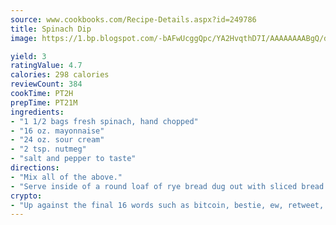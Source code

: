 ```yaml
---
source: www.cookbooks.com/Recipe-Details.aspx?id=249786
title: Spinach Dip
image: https://1.bp.blogspot.com/-bAFwUcggQpc/YA2HvqthD7I/AAAAAAAABgQ/dGGityjUeSk5WIgvhJroHVt7XYoXF2qygCLcBGAsYHQ/s320/10.png

yield: 3
ratingValue: 4.7
calories: 298 calories
reviewCount: 384
cookTime: PT2H
prepTime: PT21M
ingredients:
- "1 1/2 bags fresh spinach, hand chopped"
- "16 oz. mayonnaise"
- "24 oz. sour cream"
- "2 tsp. nutmeg"
- "salt and pepper to taste"
directions:
- "Mix all of the above."
- "Serve inside of a round loaf of rye bread dug out with sliced bread on the side."
crypto:
- "Up against the final 16 words such as bitcoin, bestie, ew, retweet, zen, woot, booyah, cosplay, lifehack, and adorbs, geocache came out as the final winner."
---
```

